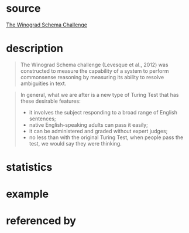# source
[The Winograd Schema Challenge](https://citeseerx.ist.psu.edu/viewdoc/download?doi=10.1.1.729.9814&rep=rep1&type=pdf)
# description
>The Winograd Schema challenge (Levesque et al., 2012)
was constructed to measure the capability of a system to
perform commonsense reasoning by measuring its ability
to resolve ambiguities in text.

>In general, what we are after is a new type of Turing Test
that has these desirable features:
>* it involves the subject responding to a broad range of English sentences;
>* native English-speaking adults can pass it easily;
>* it can be administered and graded without expert judges;
>* no less than with the original Turing Test, when people
pass the test, we would say they were thinking.

# statistics

# example

# referenced by
